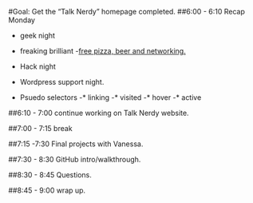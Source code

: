 #Goal: Get the “Talk Nerdy” homepage completed.
##6:00 - 6:10 Recap Monday

- geek night

- freaking brilliant
	-[free pizza, beer and networking.](http://us7.campaign-archive1.com/?u=7fc03907e1ab2f93d73154bac&id=0bb53f487f)

- Hack night

- Wordpress support night.

- Psuedo selectors
-* linking
-* visited
-* hover
-* active

##6:10 - 7:00 continue working on Talk Nerdy website.

##7:00 - 7:15 break

##7:15 -7:30 Final projects with Vanessa.

##7:30 - 8:30 GitHub intro/walkthrough.

##8:30 - 8:45 Questions.

##8:45 - 9:00 wrap up.
